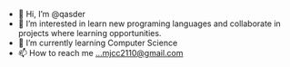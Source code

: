 - 👋 Hi, I’m @qasder
- 👀 I’m interested in learn new programing languages and collaborate in projects where learning opportunities.
- 🌱 I’m currently learning Computer Science 
- 📫 How to reach me ...mjcc2110@gmail.com

<!---
qasder/qasder is a ✨ special ✨ repository because its `README.md` (this file) appears on your GitHub profile.
You can click the Preview link to take a look at your changes.
--->
